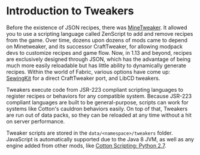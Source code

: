 # Introduction to Tweakers

Before the existence of JSON recipes, there was [MineTweaker](https://minecraft.curseforge.com/projects/minetweaker3). It allowed you to use a scripting language called ZenScript to add and remove recipes from the game. Over time, dozens upon dozens of mods came to depend on Minetweaker, and its successor CraftTweaker, for allowing modpack devs to customize recipes and game flow. Now, in 1.13 and beyond, recipes are exclusively designed through JSON, which has the advantage of being much more easily reloadable but has little ability to dynamically generate recipes. Within the world of Fabric, various options have come up: [SewingKit](https://minecraft.curseforge.com/projects/sewingkit) for a direct CraftTweaker port, and LibCD tweakers.

Tweakers execute code from JSR-223 compliant scripting languages to register recipes or behaviors for any compatible system. Because JSR-223 compliant languages are built to be general-purpose, scripts can work for systems like Cotton's cauldron behaviors easily. On top of that, Tweakers are run out of data packs, so they can be reloaded at any time without a hit on server performance.

Tweaker scripts are stored in the `data/<namespace>/tweakers` folder. JavaScript is automatically supported due to the Java 8 JVM, as well as any engine added from other mods, like [Cotton Scripting: Python 2.7](https://minecraft.curseforge.com/projects/cotton-scripting-python-2-7).